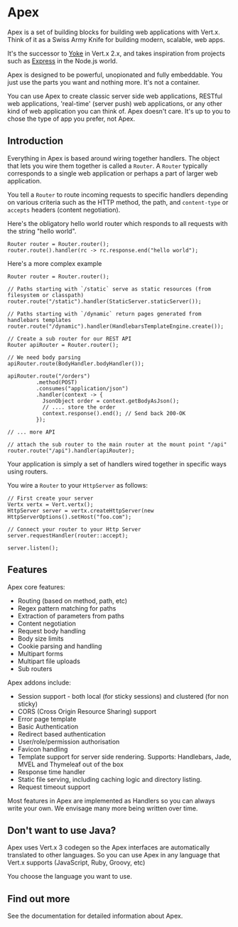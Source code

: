# Apex

Apex is a set of building blocks for building web applications with Vert.x. Think of it as a Swiss Army Knife for building 
modern, scalable, web apps.

It's the successor to [Yoke](http://pmlopes.github.io/yoke/) in Vert.x 2.x, and takes inspiration from projects such
as [Express](http://expressjs.com/) in the Node.js world.

Apex is designed to be powerful, unopionated and fully embeddable. You just use the parts you want and nothing more. It's not a
container.

You can use Apex to create classic server side web applications, RESTful web applications, 'real-time' (server push) web applications,
or any other kind of web application you can think of. Apex doesn't care. It's up to you to chose the type of app you prefer, not Apex.
 

## Introduction

Everything in Apex is based around wiring together handlers. The object that lets you wire them together is called a 
`Router`. A `Router` typically corresponds to a single web application or perhaps a part of larger web application.

You tell a `Router` to route incoming requests to specific handlers depending on various criteria such as the HTTP method,
the path, and `content-type` or `accepts` headers (content negotiation).

Here's the obligatory hello world router which responds to all requests with the string "hello world".

    Router router = Router.router();
    router.route().handler(rc -> rc.response.end("hello world");
    
Here's a more complex example
    
    Router router = Router.router();
    
    // Paths starting with `/static` serve as static resources (from filesystem or classpath)
    router.route("/static").handler(StaticServer.staticServer());
    
    // Paths starting with `/dynamic` return pages generated from handlebars templates 
    router.route("/dynamic").handler(HandlebarsTemplateEngine.create());
    
    // Create a sub router for our REST API
    Router apiRouter = Router.router();
    
    // We need body parsing
    apiRouter.route(BodyHandler.bodyHandler());
    
    apiRouter.route("/orders")
             .method(POST)
             .consumes("application/json")
             .handler(context -> {
               JsonObject order = context.getBodyAsJson();
               // .... store the order
               context.response().end(); // Send back 200-OK
             });
             
    // ... more API 
                 
    // attach the sub router to the main router at the mount point "/api"
    router.route("/api").handler(apiRouter);                     
            
    
Your application is simply a set of handlers wired together in specific ways using routers.
  
You wire a `Router` to your `HttpServer` as follows:

    // First create your server
    Vertx vertx = Vert.vertx();
    HttpServer server = vertx.createHttpServer(new HttpServerOptions().setHost("foo.com");
    
    // Connect your router to your Http Server
    server.requestHandler(router::accept);
    
    server.listen();
    
    
## Features

Apex core features:

* Routing (based on method, path, etc)
* Regex pattern matching for paths
* Extraction of parameters from paths
* Content negotiation
* Request body handling
* Body size limits
* Cookie parsing and handling
* Multipart forms
* Multipart file uploads
* Sub routers

Apex addons include:

* Session support - both local (for sticky sessions) and clustered (for non sticky)
* CORS (Cross Origin Resource Sharing) support
* Error page template
* Basic Authentication
* Redirect based authentication
* User/role/permission authorisation
* Favicon handling
* Template support for server side rendering. Supports: Handlebars, Jade, MVEL and Thymeleaf out of the box
* Response time handler
* Static file serving, including caching logic and directory listing.
* Request timeout support

Most features in Apex are implemented as Handlers so you can always write your own. We envisage many more being written
over time.

## Don't want to use Java?

Apex uses Vert.x 3 codegen so the Apex interfaces are automatically translated to other languages. So you can use Apex
 in any language that Vert.x supports (JavaScript, Ruby, Groovy, etc)
 
You choose the language you want to use. 

## Find out more

See the documentation for detailed information about Apex.





